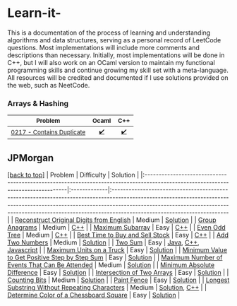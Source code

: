 # Learn-it-

This is a documentation of the process of learning and understanding algorithms and data structures, serving as a personal record of LeetCode questions. Most implementations will include more comments and descriptions than necessary. Initially, most implementations will be done in C++, but I will also work on an OCaml version to maintain my functional programming skills and continue growing my skill set with a meta-language. All resources will be credited and documented if I use solutions provided on the web, such as NeetCode.


### Arrays & Hashing

<sub>Problem</sub> | <sub>Ocaml</sub> | <sub>C++</sub> |
---- | ---- | ---- | 
<sub>[0217 - Contains Duplicate](https://leetcode.com/problems/contains-duplicate/)</sub> | <sub><div align='center'>[✔️](c%2F0217-contains-duplicate.c)</div></sub> | <sub><div align='center'>[✔️](cpp%2F0217-contains-duplicate.cpp)</div></sub> | </div></sub>


## JPMorgan

[[back to top]](#company-index)
 | Problem                                                                                                                         | Difficulty   | Solution                                                                                                                                                                                                                                                                           |
|:--------------------------------------------------------------------------------------------------------------------------------|:-------------|:-----------------------------------------------------------------------------------------------------------------------------------------------------------------------------------------------------------------------------------------------------------------------------------|
 | [Reconstruct Original Digits from English](https://leetcode.com/problems/reconstruct-original-digits-from-english/)             | Medium       | [Solution](https://github.com/fishercoder1534/Leetcode/blob/master/src/main/java/com/fishercoder/solutions/_423.java)                                                                                                                                                              |
 | [Group Anagrams](https://leetcode.com/problems/group-anagrams/)                                                                 | Medium       | [C++](https://github.com/JorgeV92/Learn-it-/blob/main/jpmorgan/49groupAnagrams.cpp)                                                                                                                                                          |
 | [Maximum Subarray](https://leetcode.com/problems/maximum-subarray/)                                                             | Easy         | [C++](https://github.com/JorgeV92/Learn-it-/blob/jv/jpmorgan/53MaximumSubarray.cpp)                                                                                                                                                               |
 | [Even Odd Tree](https://leetcode.com/problems/even-odd-tree/)                                                                   | Medium       | [C++](https://github.com/JorgeV92/Learn-it-/blob/jv/jpmorgan/1609EvenOddTree.cpp)                                                                                                                                                             |
 | [Best Time to Buy and Sell Stock](https://leetcode.com/problems/best-time-to-buy-and-sell-stock/)                               | Easy         | [C++](https://github.com/JorgeV92/Learn-it-/blob/jv/jpmorgan/121BestTimeToBuyAndSellStock.cpp)                                                                                                                                                              |
| [Add Two Numbers](https://leetcode.com/problems/add-two-numbers/)                                                               | Medium       | [Solution](https://github.com/fishercoder1534/Leetcode/blob/master/src/main/java/com/fishercoder/solutions/_2.java)                                                                                                                                                                |
| [Two Sum](https://leetcode.com/problems/two-sum/)                                                                               | Easy         | [Java](https://github.com/fishercoder1534/Leetcode/blob/master/src/main/java/com/fishercoder/solutions/_1.java), [C++](https://github.com/fishercoder1534/Leetcode/blob/master/cpp/_1.cpp), [Javascript](https://github.com/fishercoder1534/Leetcode/blob/master/javascript/_1.js) |
 | [Maximum Units on a Truck](https://leetcode.com/problems/maximum-units-on-a-truck/)                                             | Easy         | [Solution](https://github.com/fishercoder1534/Leetcode/blob/master/src/main/java/com/fishercoder/solutions/_1710.java)                                                                                                                                                             |
 | [Minimum Value to Get Positive Step by Step Sum](https://leetcode.com/problems/minimum-value-to-get-positive-step-by-step-sum/) | Easy         | [Solution](https://github.com/fishercoder1534/Leetcode/blob/master/src/main/java/com/fishercoder/solutions/_1413.java)                                                                                                                                                             |
 | [Maximum Number of Events That Can Be Attended](https://leetcode.com/problems/maximum-number-of-events-that-can-be-attended/)   | Medium       | [Solution](https://github.com/fishercoder1534/Leetcode/blob/master/src/main/java/com/fishercoder/solutions/_1353.java)                                                                                                                                                             |
 | [Minimum Absolute Difference](https://leetcode.com/problems/minimum-absolute-difference/)                                       | Easy         | [Solution](https://github.com/fishercoder1534/Leetcode/blob/master/src/main/java/com/fishercoder/solutions/_1200.java)                                                                                                                                                             |
 | [Intersection of Two Arrays](https://leetcode.com/problems/intersection-of-two-arrays/)                                         | Easy         | [Solution](https://github.com/fishercoder1534/Leetcode/blob/master/src/main/java/com/fishercoder/solutions/_349.java)                                                                                                                                                              |
 | [Counting Bits](https://leetcode.com/problems/counting-bits/)                                                                   | Medium       | [Solution](https://github.com/fishercoder1534/Leetcode/blob/master/src/main/java/com/fishercoder/solutions/_338.java)                                                                                                                                                              |
 | [Paint Fence](https://leetcode.com/problems/paint-fence/)                                                                       | Easy         | [Solution](https://github.com/fishercoder1534/Leetcode/blob/master/src/main/java/com/fishercoder/solutions/_276.java)                                                                                                                                                              |
 | [Longest Substring Without Repeating Characters](https://leetcode.com/problems/longest-substring-without-repeating-characters/) | Medium       | [Solution](https://github.com/fishercoder1534/Leetcode/blob/master/src/main/java/com/fishercoder/solutions/_3.java), [C++](https://github.com/fishercoder1534/Leetcode/blob/master/cpp/_3.cpp)                                                                                     |
 | [Determine Color of a Chessboard Square](https://leetcode.com/problems/determine-color-of-a-chessboard-square/)                 | Easy         | [Solution](https://github.com/fishercoder1534/Leetcode/blob/master/src/main/java/com/fishercoder/solutions/_1812.java)                                                                                                                                                             |

